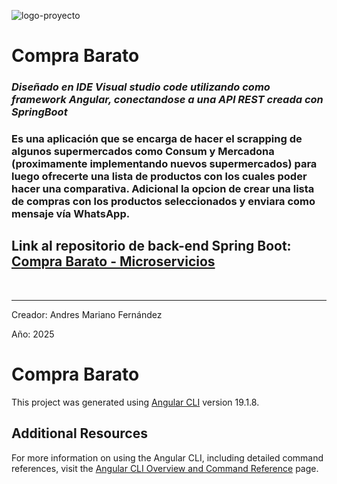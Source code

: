![logo-proyecto](https://github.com/user-attachments/assets/bbff549a-c68e-4e6f-9c28-e3e6f0177bd7)

<h1>Compra Barato</h1>

<h3><em>Diseñado en IDE Visual studio code utilizando como framework Angular, conectandose a una API REST creada con SpringBoot</em></h3>

<h3>Es una aplicación que se encarga de hacer el scrapping de algunos supermercados como Consum y Mercadona (proximamente implementando nuevos supermercados) para luego ofrecerte una lista de productos con los cuales poder hacer una comparativa. Adicional la opcion de crear una lista de compras con los productos seleccionados y enviara como mensaje vía WhatsApp.</h3>

<h2>Link al repositorio de back-end Spring Boot: <a href="https://github.com/amf-dev-gh/compra-barato-back">Compra Barato - Microservicios</a></h2>

<br/>

<hr/>
<p>Creador: Andres Mariano Fernández</p>
<p>Año: 2025</p>

# Compra Barato

This project was generated using [Angular CLI](https://github.com/angular/angular-cli) version 19.1.8.

## Additional Resources

For more information on using the Angular CLI, including detailed command references, visit the [Angular CLI Overview and Command Reference](https://angular.dev/tools/cli) page.
